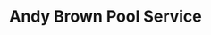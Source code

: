 ---
title: "Andy Brown Pool Service"
url: /saint-louis-park/andy-brown-pool-service/
shop: swimming pool
---